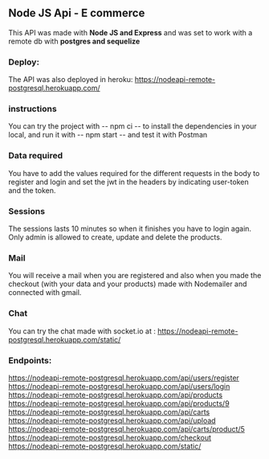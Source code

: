 ## Node JS Api - E commerce
This API was made with **Node JS and Express** and was set to work with a remote db with **postgres and sequelize**

### Deploy:
The API was also deployed in heroku: https://nodeapi-remote-postgresql.herokuapp.com/

### instructions
You can try the project with -- npm ci -- to install the dependencies in your local, and run it with -- npm start -- and test it with Postman

### Data required
You have to add the values required for the different requests in the body to register and login and set the jwt in the headers by indicating user-token and the token.

### Sessions
The sessions lasts 10 minutes so when it finishes you have to login again. Only admin is allowed to create, update and delete the products.

### Mail
You will receive a mail when you are registered and also when you made the checkout (with your data and your products) made with Nodemailer and connected with gmail.

### Chat
You can try the chat made with socket.io at : https://nodeapi-remote-postgresql.herokuapp.com/static/

### Endpoints:
https://nodeapi-remote-postgresql.herokuapp.com/api/users/register
https://nodeapi-remote-postgresql.herokuapp.com/api/users/login
https://nodeapi-remote-postgresql.herokuapp.com/api/products
https://nodeapi-remote-postgresql.herokuapp.com/api/products/9
https://nodeapi-remote-postgresql.herokuapp.com/api/carts
https://nodeapi-remote-postgresql.herokuapp.com/api/upload
https://nodeapi-remote-postgresql.herokuapp.com/api/carts/product/5
https://nodeapi-remote-postgresql.herokuapp.com/checkout
https://nodeapi-remote-postgresql.herokuapp.com/static/

